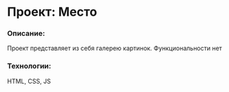 # Проект: Место

### Описание:
Проект представляет из себя галерею картинок. Функциональности нет

### Технологии:
HTML, CSS, JS